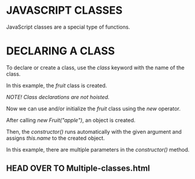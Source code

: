 # JAVASCRIPT CLASSES
JavaScript classes are a special type of functions.

# DECLARING A CLASS
To declare or create a class, use the *class* keyword with the name of the class.

In this example, the *fruit* class is created.

<script>
    class Fruit {
        constructor(fruitName) {
            this.name = fruitName;
        }
    }
</script>

*NOTE! Class declarations are not hoisted.*

Now we can use and/or initialize the *fruit* class using the *new* operator.

<script>
    const fruit = new Fruit("apple");
</script>

After calling *new Fruit("apple")*, an object is created.

Then, the *constructor()* runs automatically with the given argument and assigns *this.name* to the created object.

<script>
    class Fruit {
        constructor(fruitName){
            this.name = fruitName;
        }
    }

    const fruit = new Fruit("apple");

    //accessing the object created
    document.getElementById("demo").innerHTML = fruit.name;
</script>

In this example, there are multiple parameters in the *constructor()* method.

<script>
    class Fruit {
        constructor(fruitName, fruitColor) {
            this.name = fruitName;
            this.color = fruitColor;
            this.taste = "sweet";
        }
    }

    const fruit = new Fruit("apple", "green");

    //accessing the object created
    document.getElementById("demo").innerHTML = 
    "The " + fruitName + " is " + fruitColor + " and " + fruit.taste;
</script>

HEAD OVER TO Multiple-classes.html
---------------------------------------------------------------------